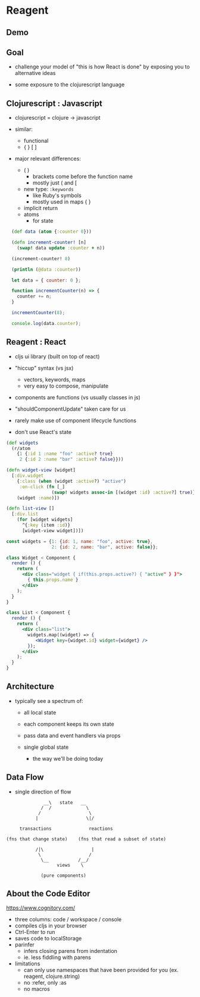 # Reagent 


## Demo


## Goal

  - challenge your model of "this is how React is done" by exposing you to alternative ideas

  - some exposure to the clojurescript language


## Clojurescript : Javascript

  - clojurescript = clojure -> javascript 

  - similar:
    - functional
    - { }  [  ] 

  - major relevant differences:
    - ( ) 
      - brackets come before the function name
      - mostly just ( and [ 
    - new type: `:keywords`
      - like Ruby's symbols
      - mostly used in maps { }
    - implicit return
    - atoms
      - for state

```clojure
  (def data (atom {:counter 0}))

  (defn increment-counter! [n]
    (swap! data update :counter + n))

  (increment-counter! 8)

  (println (@data :counter))
```


```javascript
  let data = { counter: 0 };

  function incrementCounter(n) => {
    counter += n;
  }

  incrementCounter(8);

  console.log(data.counter);
```


## Reagent : React

  - cljs ui library (built on top of react)

  - "hiccup" syntax (vs jsx)
    - vectors, keywords, maps
    - very easy to compose, manipulate

  - components are functions (vs usually classes in js)

  - "shouldComponentUpdate" taken care for us
  - rarely make use of component lifecycle functions
  - don't use React's state 


```clojure
(def widgets 
  (r/atom
    {1 {:id 1 :name "foo" :active? true}
     2 {:id 2 :name "bar" :active? false}}))

(defn widget-view [widget]
  [:div.widget 
    {:class (when (widget :active?) "active")
     :on-click (fn [_]
                 (swap! widgets assoc-in [(widget :id) :active?] true)}
    (widget :name)])

(defn list-view []
  [:div.list
    (for [widget widgets]
      ^{:key (item :id)}
      [widget-view widget])])
```


```jsx
const widgets = {1: {id: 1, name: "foo", active: true},
                 2: {id: 2, name: "bar", active: false}};

class Widget < Component {
  render () {
    return (
      <div class="widget { if(this.props.active?) { "active" } }">
        { this.props.name }
      </div>
    );
  }
}

class List < Component {
  render () {
    return (
      <div class="list">
        widgets.map((widget) => {
           <Widget key={widget.id} widget={widget} />
        });
      </div>
    );
  }
}
```


## Architecture

  - typically see a spectrum of: 
    - all local state 
     - each component keeps its own state
     - pass data and event handlers via props

    - single global state
      - the way we'll be doing today


## Data Flow

 - single direction of flow

```
              __\   state   __
             /  /             \
            /                  \
           |                  \|/

     transactions              reactions

(fns that change state)    (fns that read a subset of state)

           /|\                  |
            \                  /
             \__           /__/
                   views    \

             (pure components)
```


## About the Code Editor

  https://www.cognitory.com/

  - three columns: code / workspace / console
  - compiles cljs in your browser
  - Ctrl-Enter to run
  - saves code to localStorage
  - parinfer
    - infers closing parens from indentation 
    - ie. less fiddling with parens
  - limitations
    - can only use namespaces that have been provided for you (ex. reagent, clojure.string)
    - no :refer, only :as
    - no macros
